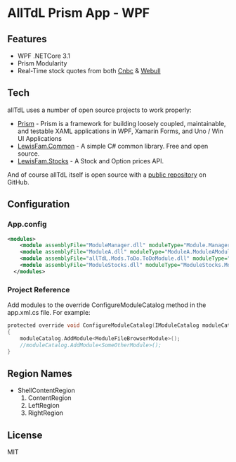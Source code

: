 # AllTdL Prism App - WPF

## Features
- WPF .NETCore 3.1
- Prism Modularity
- Real-Time stock quotes from both [Cnbc] & [Webull]
 
## Tech

allTdL uses a number of open source projects to work properly:

- [Prism] - Prism is a framework for building loosely coupled, maintainable, and testable XAML applications in WPF, Xamarin Forms, and Uno / Win UI Applications
- [LewisFam.Common] - A simple C# common library. Free and open source.
- [LewisFam.Stocks] - A Stock and Option prices API.

And of course allTdL itself is open source with a [public repository][allTdL] on GitHub.

## Configuration

### App.config
```xml
<modules>
    <module assemblyFile="ModuleManager.dll" moduleType="Module.Manager.ManagerModule, ModuleManager, Version=1.0.0.0, Culture=neutral, PublicKeyToken=null" moduleName="ModuleManager" startupLoaded="True" />
    <module assemblyFile="ModuleA.dll" moduleType="ModuleA.ModuleAModule, ModuleA, Version=1.0.0.0, Culture=neutral, PublicKeyToken=null" moduleName="ModuleAModule" startupLoaded="True" />
    <module assemblyFile="allTdL.Mods.ToDo.ToDoModule.dll" moduleType="allTdL.Mods.ToDo.ToDoModule, allTdL.Mods.ToDo, Version=1.0.0.0, Culture=neutral, PublicKeyToken=null" moduleName="ToDoModule" startupLoaded="True" />
    <module assemblyFile="ModuleStocks.dll" moduleType="ModuleStocks.ModuleStocksModule, ModuleStocks, Version=1.0.0.0, Culture=neutral, PublicKeyToken=null" moduleName="ModuleStocksModule" startupLoaded="True" />
  </modules>
```

### Project Reference
Add modules to the override ConfigureModuleCatalog method in the app.xml.cs file.
For example:
```c
protected override void ConfigureModuleCatalog(IModuleCatalog moduleCatalog)
{
    moduleCatalog.AddModule<ModuleFileBrowserModule>();
    //moduleCatalog.AddModule<SomeOtherModule>();
}
```
 
## Region Names
- ShellContentRegion
    1. ContentRegion
    2. LeftRegion
    3. RightRegion

## License

MIT

[//]: # (These are reference links used in the body of this note and get stripped out when the markdown processor does its job. There is no need to format nicely because it shouldn't be seen. Thanks SO - http://stackoverflow.com/questions/4823468/store-comments-in-markdown-syntax)

   [allTdL]: <https://github.com/Lewis-Fam/super-journey/tree/main/src/wpf/prismr>
   [CNbc]: <https://cnbc.com>
   [Webull]: <https://webull.com>
   [Prism]: <https://github.com/PrismLibrary>
   [LewisFam.Common]: <https://github.com/Lewis-Fam/LewisFam.Common>
   [LewisFam.Stocks]: <https://github.com/Lewis-Fam/Stocks/tree/main/src/LewisFam.Stocks>